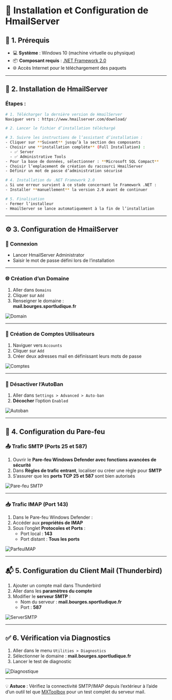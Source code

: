 # 📧 Installation et Configuration de HmailServer

## 🔧 1. Prérequis

- 💻 **Système** : Windows 10 (machine virtuelle ou physique)
- 📦 **Composant requis** : [.NET Framework 2.0](https://www.microsoft.com/fr-fr/download/details.aspx?id=6041&msockid=1f28469026956a1305a253bd27016bc2)
- 🌐 Accès Internet pour le téléchargement des paquets

---

## 🚀 2. Installation de HmailServer

### Étapes :

```bash
# 1. Télécharger la dernière version de HmailServer
Naviguer vers : https://www.hmailserver.com/download/

# 2. Lancer le fichier d’installation téléchargé

# 3. Suivre les instructions de l’assistant d’installation :
- Cliquer sur **Suivant** jusqu’à la section des composants
- Choisir une **installation complète** (Full Installation) :
  - ✅ Server
  - ✅ Administrative Tools
- Pour la base de données, sélectionner : **Microsoft SQL Compact**
- Choisir l’emplacement de création du raccourci HmailServer
- Définir un mot de passe d’administration sécurisé

# 4. Installation du .NET Framework 2.0
⚠️ Si une erreur survient à ce stade concernant le Framework .NET :
- Installer **manuellement** la version 2.0 avant de continuer

# 5. Finalisation
- Fermer l’installeur
- HmailServer se lance automatiquement à la fin de l’installation
```

---

## ⚙️ 3. Configuration de HmailServer

### 🔐 Connexion

- Lancer HmailServer Administrator
- Saisir le mot de passe défini lors de l’installation

---

### 🌐 Création d’un Domaine

1. Aller dans `Domains`
2. Cliquer sur `Add`
3. Renseigner le domaine :  
   **mail.bourges.sportludique.fr**

![Domain](https://raw.githubusercontent.com/PatrickDummans/Bourges2025/refs/heads/main/images/domain.png)

---

### 👥 Création de Comptes Utilisateurs

1. Naviguer vers `Accounts`
2. Cliquer sur `Add`
3. Créer deux adresses mail en définissant leurs mots de passe

![Comptes](https://raw.githubusercontent.com/PatrickDummans/Bourges2025/refs/heads/main/images/comptes.png)

---

### 🚫 Désactiver l’AutoBan

1. Aller dans `Settings > Advanced > Auto-ban`
2. **Décocher** l’option `Enabled`

![Autoban](https://raw.githubusercontent.com/PatrickDummans/Bourges2025/refs/heads/main/images/autoban.png)

---

## 🔐 4. Configuration du Pare-feu

### 📤 Trafic SMTP (Ports 25 et 587)

1. Ouvrir le **Pare-feu Windows Defender avec fonctions avancées de sécurité**
2. Dans **Règles de trafic entrant**, localiser ou créer une règle pour **SMTP**
3. S’assurer que les **ports TCP 25 et 587** sont bien autorisés

![Pare-feu SMTP](https://raw.githubusercontent.com/PatrickDummans/Bourges2025/refs/heads/main/images/Parefeu%20SMTP.png)

---

### 📥 Trafic IMAP (Port 143)

1. Dans le Pare-feu Windows Defender :
2. Accéder aux **propriétés de IMAP**
3. Sous l’onglet **Protocoles et Ports** :
   - Port local : **143**
   - Port distant : **Tous les ports**

![ParfeuIMAP](https://raw.githubusercontent.com/PatrickDummans/Bourges2025/refs/heads/main/images/ParefeuIMAP.png)

---

## 📬 5. Configuration du Client Mail (Thunderbird)

1. Ajouter un compte mail dans Thunderbird
2. Aller dans les **paramètres du compte**
3. Modifier le **serveur SMTP** :
   - Nom du serveur : **mail.bourges.sportludique.fr**
   - Port : **587**

![ServerSMTP](https://raw.githubusercontent.com/PatrickDummans/Bourges2025/refs/heads/main/images/Param%C3%A8tres.png)

---

## ✅ 6. Vérification via Diagnostics

1. Aller dans le menu `Utilities > Diagnostics`
2. Sélectionner le domaine : **mail.bourges.sportludique.fr**
3. Lancer le test de diagnostic

![Diagnostique](https://raw.githubusercontent.com/PatrickDummans/Bourges2025/refs/heads)

---

💡 **Astuce** : Vérifiez la connectivité SMTP/IMAP depuis l’extérieur à l’aide d’un outil tel que [MXToolbox](https://mxtoolbox.com/) pour un test complet du serveur mail.


